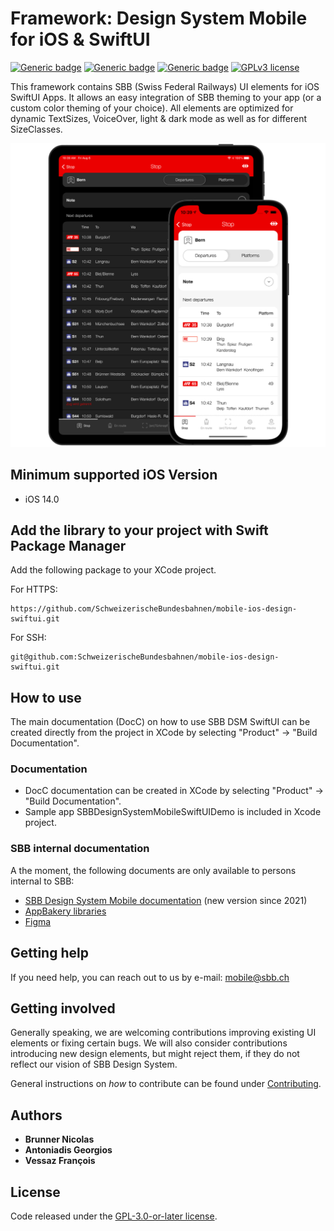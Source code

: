 # Framework: Design System Mobile for iOS & SwiftUI

[![Generic badge](https://img.shields.io/badge/platform-iOS%2014+-blue.svg)](https://www.apple.com/ios/ios-15/)
[![Generic badge](https://img.shields.io/badge/Swift%20Package%20Manager-compatible-brightgreen.svg)](https://github.com/apple/swift-package-manager)
[![Generic badge](https://img.shields.io/badge/pod-compatible-brightgreen.svg)](https://TODO/)
[![GPLv3 license](https://img.shields.io/badge/License-GPLv3-blue.svg)](https://spdx.org/licenses/GPL-3.0-or-later.html)

This framework contains SBB (Swiss Federal Railways) UI elements for iOS SwiftUI Apps. It allows an easy integration of SBB theming to your app (or a custom color theming of your choice). All elements are optimized for dynamic TextSizes, VoiceOver, light & dark mode as well as for different SizeClasses.

![SBB Design System Mobile in use](SBBDesignSystemMobileSwiftUI/Documentation.docc/Resources/SBBDSM_Devices.png)

## Minimum supported iOS Version

* iOS 14.0

## Add the library to your project with Swift Package Manager

Add the following package to your XCode project.

For HTTPS:
```
https://github.com/SchweizerischeBundesbahnen/mobile-ios-design-swiftui.git
```

For SSH:
```
git@github.com:SchweizerischeBundesbahnen/mobile-ios-design-swiftui.git
```

## How to use

The main documentation (DocC) on how to use SBB DSM SwiftUI can be created directly from the project in XCode by selecting "Product" -> "Build Documentation".

### Documentation

* DocC documentation can be created in XCode by selecting "Product" -> "Build Documentation".
* Sample app SBBDesignSystemMobileSwiftUIDemo is included in Xcode project.

### SBB internal documentation

A the moment, the following documents are only available to persons internal to SBB:
* [SBB Design System Mobile documentation](https://digital.sbb.ch/de/design-system-mobile-new "Design System Mobile documentation") (new version since 2021) 
* [AppBakery libraries](https://sbb.sharepoint.com/sites/app-bakery/SitePages/Mobile-Libraries.aspx "AppBakery liraries")
* [Figma](https://www.figma.com/file/56woOj0p1qEOrZiTzi4mJ7/SBB-Mobile-Library-%28draft%29 "Figma library")

## Getting help

If you need help, you can reach out to us by e-mail: [mobile@sbb.ch](mailto:mobile@sbb.ch?subject=[GitHub]%20MDS%20SwiftUI)

## Getting involved

Generally speaking, we are welcoming contributions improving existing UI elements or fixing certain bugs. We will also consider contributions introducing new design elements, but might reject them, if they do not reflect our vision of SBB Design System.

General instructions on _how_ to contribute can be found under [Contributing](Contributing.md).

## Authors

* **Brunner Nicolas**
* **Antoniadis Georgios**
* **Vessaz François**


## License

Code released under the [GPL-3.0-or-later license](LICENSE).
